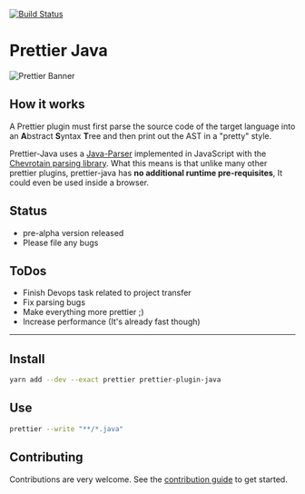 [![Build Status](https://travis-ci.org/jhipster/prettier-java.svg?branch=master)](https://travis-ci.org/jhipster/prettier-java)

# Prettier Java

![Prettier Banner](https://raw.githubusercontent.com/prettier/prettier-logo/master/images/prettier-banner-light.png)

## How it works

A Prettier plugin must first parse the source code of the target language
into an **A**bstract **S**yntax **T**ree and then print out the AST in a "pretty" style.

Prettier-Java uses a [Java-Parser](./packages/java-parser) implemented in JavaScript with the
[Chevrotain parsing library](https://github.com/SAP/chevrotain).
What this means is that unlike many other prettier plugins, prettier-java has **no additional runtime pre-requisites**,
It could even be used inside a browser.

## Status

- pre-alpha version released
- Please file any bugs

## ToDos

- Finish Devops task related to project transfer
- Fix parsing bugs
- Make everything more prettier ;)
- Increase performance (It's already fast though)

---

## Install

```bash
yarn add --dev --exact prettier prettier-plugin-java
```

## Use

```bash
prettier --write "**/*.java"
```

## Contributing

Contributions are very welcome.
See the [contribution guide](./CONTRIBUTING.md) to get started.
